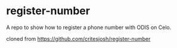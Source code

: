 # register-number

A repo to show how to register a phone number with ODIS on Celo.

cloned from https://github.com/critesjosh/register-number